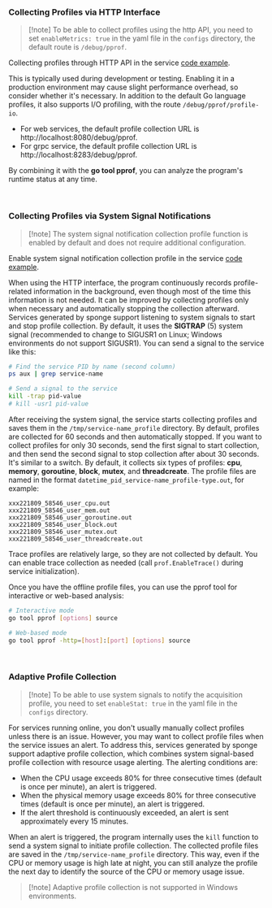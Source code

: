 
### Collecting Profiles via HTTP Interface

> [!note] To be able to collect profiles using the http API, you need to set `enableMetrics: true` in the yaml file in the `configs` directory, the default route is `/debug/pprof`.

Collecting profiles through HTTP API in the service [code example](https://github.com/go-dev-frame/sponge/blob/main/pkg/prof/README.md#sampling-profile-by-http).

This is typically used during development or testing. Enabling it in a production environment may cause slight performance overhead, so consider whether it's necessary. In addition to the default Go language profiles, it also supports I/O profiling, with the route `/debug/pprof/profile-io`.

- For web services, the default profile collection URL is http://localhost:8080/debug/pprof.
- For grpc service, the default profile collection URL is http://localhost:8283/debug/pprof.

By combining it with the **go tool pprof**, you can analyze the program's runtime status at any time.

<br>

### Collecting Profiles via System Signal Notifications

> [!note] The system signal notification collection profile function is enabled by default and does not require additional configuration.

Enable system signal notification collection profile in the service [code example](https://github.com/go-dev-frame/sponge/blob/main/pkg/prof/README.md#sampling-profile-by-system-notification-signal).

When using the HTTP interface, the program continuously records profile-related information in the background, even though most of the time this information is not needed. It can be improved by collecting profiles only when necessary and automatically stopping the collection afterward. Services generated by sponge support listening to system signals to start and stop profile collection. By default, it uses the **SIGTRAP** (5) system signal (recommended to change to SIGUSR1 on Linux; Windows environments do not support SIGUSR1). You can send a signal to the service like this:

```bash
# Find the service PID by name (second column)
ps aux | grep service-name

# Send a signal to the service
kill -trap pid-value
# kill -usr1 pid-value
```

After receiving the system signal, the service starts collecting profiles and saves them in the `/tmp/service-name_profile` directory. By default, profiles are collected for 60 seconds and then automatically stopped. If you want to collect profiles for only 30 seconds, send the first signal to start collection, and then send the second signal to stop collection after about 30 seconds. It's similar to a switch. By default, it collects six types of profiles: **cpu**, **memory**, **goroutine**, **block**, **mutex**, and **threadcreate**. The profile files are named in the format `datetime_pid_service-name_profile-type.out`, for example:

```
xxx221809_58546_user_cpu.out
xxx221809_58546_user_mem.out
xxx221809_58546_user_goroutine.out
xxx221809_58546_user_block.out
xxx221809_58546_user_mutex.out
xxx221809_58546_user_threadcreate.out
```

Trace profiles are relatively large, so they are not collected by default. You can enable trace collection as needed (call `prof.EnableTrace()` during service initialization).

Once you have the offline profile files, you can use the pprof tool for interactive or web-based analysis:

```bash
# Interactive mode
go tool pprof [options] source

# Web-based mode
go tool pprof -http=[host]:[port] [options] source
```

<br>

### Adaptive Profile Collection

> [!note] To be able to use system signals to notify the acquisition profile, you need to set `enableStat: true` in the yaml file in the `configs` directory.

For services running online, you don't usually manually collect profiles unless there is an issue. However, you may want to collect profile files when the service issues an alert. To address this, services generated by sponge support adaptive profile collection, which combines system signal-based profile collection with resource usage alerting. The alerting conditions are:

- When the CPU usage exceeds 80% for three consecutive times (default is once per minute), an alert is triggered.
- When the physical memory usage exceeds 80% for three consecutive times (default is once per minute), an alert is triggered.
- If the alert threshold is continuously exceeded, an alert is sent approximately every 15 minutes.

When an alert is triggered, the program internally uses the `kill` function to send a system signal to initiate profile collection. The collected profile files are saved in the `/tmp/service-name_profile` directory. This way, even if the CPU or memory usage is high late at night, you can still analyze the profile the next day to identify the source of the CPU or memory usage issue.

> [!note] Adaptive profile collection is not supported in Windows environments.

<br>
